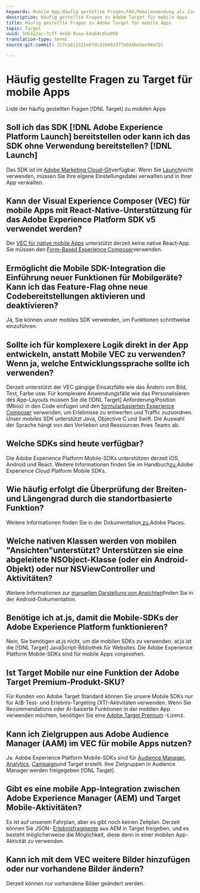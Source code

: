 ```yaml
---
keywords: Mobile App;Häufig gestellte Fragen;FAQ;Mobilanwendung als Ziel auswählen
description: Häufig gestellte Fragen zu Adobe Target für mobile Apps
title: Häufig gestellte Fragen zu Adobe Target für mobile Apps
topic: Target
uuid: 3d6422ac-7cff-4e0d-9cea-64a64cd1a098
translation-type: tm+mt
source-git-commit: 217ca811521e67dcd1b063d77a644ba3ae94a72c

---
```



# Häufig gestellte Fragen zu Target für mobile Apps

Liste der häufig gestellten Fragen [!DNL Target] zu mobilen Apps

## Soll ich das SDK [!DNL Adobe Experience Platform Launch] bereitstellen oder kann ich das SDK ohne Verwendung bereitstellen? [!DNL Launch]

Das SDK ist im [Adobe Marketing Cloud-Git](https://github.com/Adobe-Marketing-Cloud/acp-sdks/)verfügbar. Wenn Sie [Launch](https://docs.adobe.com/content/help/en/launch/using/overview.html)nicht verwenden, müssen Sie Ihre eigene Einstellungsdatei verwalten und in Ihrer App verwalten.

## Kann der Visual Experience Composer (VEC) für mobile Apps mit React-Native-Unterstützung für das Adobe Experience Platform SDK v5 verwendet werden?

Der [VEC für native mobile Apps](/help/c-target-mobile-app/c-mobile-visual-experience-composer/mobile-visual-experience-composer.md) unterstützt derzeit keine native React-App. Sie müssen den [Form-Based Experience Composer](/help/c-experiences/form-experience-composer.md)verwenden.

## Ermöglicht die Mobile SDK-Integration die Einführung neuer Funktionen für Mobilgeräte? Kann ich das Feature-Flag ohne neue Codebereitstellungen aktivieren und deaktivieren?

Ja, Sie können unser mobiles SDK verwenden, um Funktionen schrittweise einzuführen.

## Sollte ich für komplexere Logik direkt in der App entwickeln, anstatt Mobile VEC zu verwenden? Wenn ja, welche Entwicklungssprache sollte ich verwenden?

Derzeit unterstützt der VEC gängige Einsatzfälle wie das Ändern von Bild, Text, Farbe usw. Für komplexere Anwendungsfälle wie das Personalisieren des App-Layouts müssen Sie die [!DNL Target] Anforderung/Position (Mbox) in den Code einfügen und den [formularbasierten Experience Composer](/help/c-experiences/form-experience-composer.md) verwenden, um Erlebnisse zu entwerfen und Traffic zuzuordnen. Unser mobiles SDK unterstützt Java, Objective C und Swift. Die Auswahl der Sprache hängt von den Vorlieben und Ressourcen Ihres Teams ab.

## Welche SDKs sind heute verfügbar?

Die Adobe Experience Platform Mobile-SDKs unterstützen derzeit iOS, Android und React. Weitere Informationen finden Sie im Handbuch[zu ](https://aep-sdks.gitbook.io/docs/)Adobe Experience Cloud Platform Mobile SDKs.

## Wie häufig erfolgt die Überprüfung der Breiten- und Längengrad durch die standortbasierte Funktion?

Weitere Informationen finden Sie in der Dokumentation[ zu ](https://placesdocs.com/places-services-by-adobe-documentation/)Adobe Places.

## Welche nativen Klassen werden von mobilen "Ansichten"unterstützt? Unterstützen sie eine abgeleitete NSObject-Klasse (oder ein Android-Objekt) oder nur NSViewController und Aktivitäten?

Weitere Informationen zur [manuellen Darstellung von Ansichten](/help/c-target-mobile-app/c-mobile-visual-experience-composer/mobile-visual-experience-composer-android.md#views)finden Sie in der Android-Dokumentation.

## Benötige ich at.js, damit die Mobile-SDKs der Adobe Experience Platform funktionieren?

Nein, Sie benötigen at.js nicht, um die mobilen SDKs zu verwenden. at.js ist die [!DNL Target] JavaScript-Bibliothek für Websites. Die Adobe Experience Platform Mobile-SDKs sind für mobile Apps vorgesehen.

## Ist Target Mobile nur eine Funktion der Adobe Target Premium-Produkt-SKU?

Für Kunden von Adobe Target Standard können Sie unsere Mobile SDKs nur für A/B-Test- und Erlebnis-Targeting (XT)-Aktivitäten verwenden. Wenn Sie Recommendations oder AI-basierte Funktionen in der mobilen App verwenden möchten, benötigen Sie eine [Adobe Target Premium](/help/c-intro/intro.md#premium) -Lizenz.

## Kann ich Zielgruppen aus Adobe Audience Manager (AAM) im VEC für mobile Apps nutzen?

Ja. Adobe Experience Platform Mobile-SDKs sind für [Audience Manager](https://docs.adobe.com/content/help/en/audience-manager/user-guide/aam-home.html), [Analytics](https://docs.adobe.com/content/help/en/analytics/landing/home.html), [Campaign](https://docs.adobe.com/content/help/en/campaign-standard/using/campaign-standard-home.html)und Target erstellt. Ihre Zielgruppen in Audience Manager werden freigegeben [!DNL Target].

## Gibt es eine mobile App-Integration zwischen Adobe Experience Manager (AEM) und Target Mobile-Aktivitäten?

Es ist auf unserem Fahrplan, aber es gibt noch keinen Zeitplan. Derzeit können Sie JSON- [Erlebnisfragmente](/help/c-experiences/c-manage-content/aem-experience-fragments.md) aus AEM in Target freigeben, und es besteht möglicherweise die Möglichkeit, diese dann in einer mobilen App-Aktivität zu verwenden.

## Kann ich mit dem VEC weitere Bilder hinzufügen oder nur vorhandene Bilder ändern?

Derzeit können nur vorhandene Bilder geändert werden.
